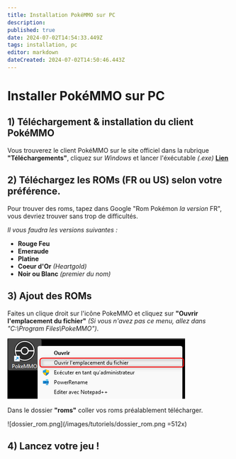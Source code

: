 ```yaml
---
title: Installation PokéMMO sur PC
description: 
published: true
date: 2024-07-02T14:54:33.449Z
tags: installation, pc
editor: markdown
dateCreated: 2024-07-02T14:50:46.443Z
---
```


# Installer PokéMMO sur PC


## 1) Téléchargement & installation du client PokéMMO

Vous trouverez le client PokéMMO sur le site officiel dans la rubrique **"Téléchargements"**, cliquez sur *Windows* et lancer l'éxécutable *(.exe)* **[Lien](https://pokemmo.com/fr/downloads/)**

## 2) Téléchargez les ROMs (FR ou US) selon votre préférence.

Pour trouver des roms, tapez dans Google "Rom Pokémon *la version* FR", vous devriez trouver sans trop de difficultés.

_Il vous faudra les versions suivantes :_

* **Rouge Feu**
* **Emeraude**
* **Platine**
* **Coeur d'Or** *(Heartgold)*
* **Noir ou Blanc** *(premier du nom)*

## 3) Ajout des ROMs

Faites un clique droit sur l'icône PokeMMO et cliquez sur **"Ouvrir l'emplacement du fichier"** *(Si vous n'avez pas ce menu, allez dans "C:\Program Files\PokeMMO")*.

![acces_dossier.png](/images/tutoriels/acces_dossier.png)

Dans le dossier **"roms"** coller vos roms préalablement télécharger.

![dossier_rom.png](/images/tutoriels/dossier_rom.png =512x)

## 4) Lancez votre jeu !